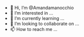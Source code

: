- 👋 Hi, I’m @Amandamanocchio
- 👀 I’m interested in ...
- 🌱 I’m currently learning ...
- 💞️ I’m looking to collaborate on ...
- 📫 How to reach me ...

<!---
Amandamanocchio/Amandamanocchio is a ✨ special ✨ repository because its `README.md` (this file) appears on your GitHub profile.
You can click the Preview link to take a look at your changes.
--->
